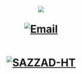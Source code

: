 <h1 align="center">
  <a href="https://git.io/typing-svg">
    <img src="https://readme-typing-svg.herokuapp.com/?lines=Hi;I+am+SAZZAD+HOSSAIN+TASNIM;&center=true&size=30">
    
  </a>


<a href="mailto:sazzdaiub1b@gmail.com"><img alt="Email" src="https://img.shields.io/badge/Gmail-sazzdaiub1b@gmail.com-red?style=flat&logo=gmail&color=blue&theme=blue">
 </a>
</p>
<p align="center">
    <a href="">
        <img title="" alt="" src="https://github-readme-streak-stats.herokuapp.com?user=SAZZAD-HT&theme=dark&date_format=M%20j%5B%2C%20Y%5D&fire=0093FF&ring=0093FF&background=0D1117&currStreakLabel=0093FF&border=30363D"/>
</p>
  <p align="center">
    <p align="center"> <img src="https://github-readme-stats.vercel.app/api?username=SAZZAD-HT&show_icons=true&theme=gotham" alt="SAZZAD-HT" />
    </p>
  
<!-- 
<a href="https://github.com/anuraghazra/github-readme-stats">
  <img align="center" src="https://github-readme-stats.vercel.app/api/pin/?username=anuraghazra&repo=github-readme-stats&theme=buefy" />
</a>
<a href="https://github.com/anuraghazra/anuraghazra.github.io">
  <img align="center" src="https://github-readme-stats.vercel.app/api/pin/?username=anuraghazra&repo=anuraghazra.github.io&theme=buefy" />
</a>
-->
